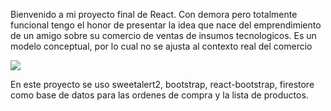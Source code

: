 Bienvenido a mi proyecto final de React. Con demora pero totalmente funcional tengo el honor de presentar la idea que nace del emprendimiento de un amigo sobre su comercio de ventas de insumos tecnologicos. Es un modelo conceptual, por lo cual no se ajusta al contexto real del comercio

![](https://user-images.githubusercontent.com/106285844/230799051-3486547a-49c0-436b-8af1-977bfa8200e0.gif)

En este proyecto se uso sweetalert2, bootstrap, react-bootstrap, firestore como base de datos para las ordenes de compra y la lista de productos.
